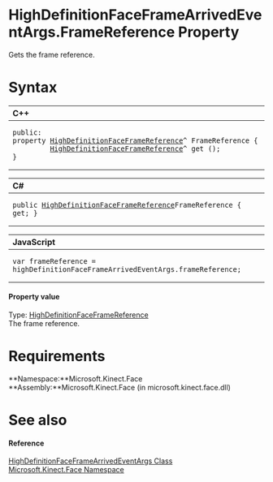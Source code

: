 HighDefinitionFaceFrameArrivedEventArgs.FrameReference Property  
===============================================================  

Gets the frame reference. <span id="syntaxSection"></span>

Syntax  
======  

<table>
<colgroup>
<col width="100%" />
</colgroup>
<thead>
<tr class="header">
<th align="left">C++</th>
</tr>
</thead>
<tbody>
<tr class="odd">
<td align="left"><pre><code>public:  
property <a href="../../HighDefinitionFaceFrameRef.md">HighDefinitionFaceFrameReference</a>^ FrameReference {  
         <a href="../../HighDefinitionFaceFrameRef.md">HighDefinitionFaceFrameReference</a>^ get ();  
}</code></pre></td>
</tr>
</tbody>
</table>

<table>
<colgroup>
<col width="100%" />
</colgroup>
<thead>
<tr class="header">
<th align="left">C#</th>
</tr>
</thead>
<tbody>
<tr class="odd">
<td align="left"><pre><code>public <a href="../../HighDefinitionFaceFrameRef.md">HighDefinitionFaceFrameReference</a>FrameReference { get; }</code></pre></td>
</tr>
</tbody>
</table>

<table>
<colgroup>
<col width="100%" />
</colgroup>
<thead>
<tr class="header">
<th align="left">JavaScript</th>
</tr>
</thead>
<tbody>
<tr class="odd">
<td align="left"><pre><code>var frameReference = highDefinitionFaceFrameArrivedEventArgs.frameReference;</code></pre></td>
</tr>
</tbody>
</table>

<span id="ID4ER"></span>
#### Property value  

Type: [HighDefinitionFaceFrameReference](../../HighDefinitionFaceFrameRef.md)  
The frame reference.  

<span id="requirements"></span>

Requirements  
============  

**Namespace:**Microsoft.Kinect.Face  
**Assembly:**Microsoft.Kinect.Face (in microsoft.kinect.face.dll)  

<span id="ID4E3"></span>

See also  
========  

<span id="ID4E5"></span>
#### Reference  

[HighDefinitionFaceFrameArrivedEventArgs Class](../../HighDefinitionFaceFrameArr.md)  
 [Microsoft.Kinect.Face Namespace](../../../Kinect.Face.md)  



<!--Please do not edit the data in the comment block below.-->
<!--
TOCTitle : FrameReference Property
RLTitle : HighDefinitionFaceFrameArrivedEventArgs.FrameReference Property
KeywordK : FrameReference property
KeywordK : HighDefinitionFaceFrameArrivedEventArgs.FrameReference property
KeywordF : Microsoft.Kinect.Face.HighDefinitionFaceFrameArrivedEventArgs.FrameReference
KeywordF : HighDefinitionFaceFrameArrivedEventArgs.FrameReference
KeywordF : FrameReference
KeywordF : Microsoft.Kinect.Face.HighDefinitionFaceFrameArrivedEventArgs.FrameReference
KeywordA : P:Microsoft.Kinect.Face.HighDefinitionFaceFrameArrivedEventArgs.FrameReference
AssetID : P:Microsoft.Kinect.Face.HighDefinitionFaceFrameArrivedEventArgs.FrameReference
Locale : en-us
CommunityContent : 1
APIType : Managed
APILocation : microsoft.kinect.face.dll
APIName : Microsoft.Kinect.Face.HighDefinitionFaceFrameArrivedEventArgs.FrameReference
TargetOS : Windows
TopicType : kbSyntax
DevLang : VB
DevLang : CSharp
DevLang : JavaScript
DevLang : C++
DocSet : K4Wv2
ProjType : K4Wv2Proj
Technology : Kinect for Windows
Product : Kinect for Windows SDK v2
productversion : 20
-->
